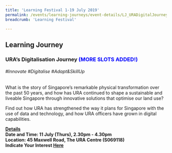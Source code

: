 ```yaml
---
title: 'Learning Festival 1-19 July 2019'
permalink: /events/learning-journeys/event-details/LJ_URADigitalJourney
breadcrumb: 'Learning Festival'

---
```



## Learning Journey 
### URA’s Digitalisation Journey <font color="blue"> (MORE SLOTS ADDED!)</font>

###### _#Innovate #Digitalise #Adapt&SkillUp_

What is the story of Singapore’s remarkable physical transformation over the past 50 years, and how has URA continued to shape a sustainable and liveable Singapore through innovative solutions that optimise our land use?

Find out how URA has strengthened the way it plans for Singapore with the use of data and technology, and how URA officers have grown in digital capabilities.

<b><u>Details</u><br>
**Date and Time: 11 July (Thurs), 2.30pm - 4.30pm** <br>
**Location: 45 Maxwell Road, The URA Centre (S069118)** <br>
**Indicate Your Interest [Here](https://www.eventbrite.sg/e/uras-digitalisation-journey-tickets-61992700837)** 

